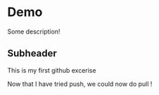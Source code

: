 # Demo

Some description!

## Subheader
This is my first github excerise

Now that I have tried push, we could now do pull !

